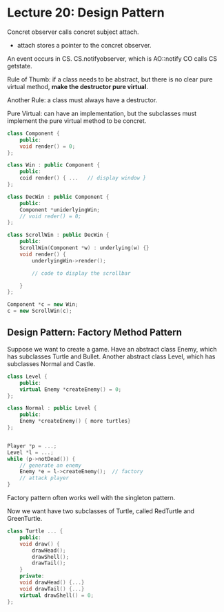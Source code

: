 # Lecture 20: Design Pattern

Concret observer calls concret subject attach. 

- attach stores a pointer to the concret observer.

An event occurs in CS.
CS.notifyobserver, which is AO::notify
CO calls CS getstate.

Rule of Thumb: if a class needs to be abstract, but there is no clear pure virtual method, **make the destructor pure virtual**.

Another Rule: a class must always have a destructor.

Pure Virtual: can have an implementation, but the subclasses must implement the pure virtual method to be concret.

```c++
class Component {
	public:
	void render() = 0;
};

class Win : public Component {
	public: 
	coid render() { ...   // display window }
};

class DecWin : public Component {
	public: 
	Component *uniderlyingWin;
	// void reder() = 0;
};

class ScrollWin : public DecWin {
	public: 
	ScrollWin(Component *w) : underlying(w) {}
	void render() {
		underlyingWin->render();

		// code to display the scrollbar

	}
};

Component *c = new Win;
c = new ScrollWin(c);
```

## Design Pattern: Factory Method Pattern

Suppose we want to create a game. Have an abstract class Enemy, which has subclasses Turtle and Bullet.
Another abstract class Level, which has subclasses Normal and Castle.

```c++
class Level {
	public: 
	virtual Enemy *createEnemy() = 0;
};

class Normal : public Level {
	public: 
	Enemy *createEnemy() { more turtles}
};


Player *p = ...;
Level *l = ...;
while (p->notDead()) {
	// generate an enemy
	Enemy *e = l->createEnemy();  // factory
	// attack player
}
```

Factory pattern often works well with the singleton pattern.

Now we want have two subclasses of Turtle, called RedTurtle and GreenTurtle.

```c++
class Turtle ... {
	public:
	void draw() {
		drawHead();
		drawShell();
		drawTail();
	}
	private:
	void drawHead() {...}
	void drawTail() {...}
	virtual drawShell() = 0;
};
```

